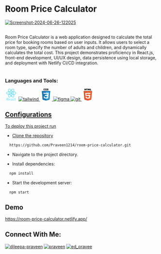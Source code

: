 
# Room Price Calculator
<p align="left"> <a href="https://ibb.co/YPfX5tm"><img src="https://i.ibb.co/hL2cGKb/Screenshot-2024-06-26-122025.png" alt="Screenshot-2024-06-26-122025" border="0"></a><br /><a target='_blank' href='https://poetandpoem.com/Thomas-Campbell/poems'> </a><br /></p>
Room Price Calculator is a web application designed to calculate the total price for booking rooms based on user inputs. It allows users to select a room type, specify the number of adults and children, and dynamically calculates the total cost. This project demonstrates proficiency in React.js, front-end development, UI/UX design, data persistence using local storage, and deployment with Netlify CI/CD integration.

<br>
<br>

<h3 align="left">Languages and Tools:</h3>
<p align="left"> <img src="https://raw.githubusercontent.com/devicons/devicon/master/icons/react/react-original-wordmark.svg" alt="react" width="40" height="40"/> </a> <a href="https://tailwindcss.com/" target="_blank" rel="noreferrer"> <img src="https://www.vectorlogo.zone/logos/tailwindcss/tailwindcss-icon.svg" alt="tailwind" width="40" height="40"/> </a><a href="https://www.w3schools.com/css/" target="_blank" rel="noreferrer"> <img src="https://raw.githubusercontent.com/devicons/devicon/master/icons/css3/css3-original-wordmark.svg" alt="css3" width="40" height="40"/> </a> <a href="https://www.figma.com/" target="_blank" rel="noreferrer"> <img src="https://www.vectorlogo.zone/logos/figma/figma-icon.svg" alt="figma" width="40" height="40"/> </a> <a href="https://git-scm.com/" target="_blank" rel="noreferrer"> <img src="https://www.vectorlogo.zone/logos/git-scm/git-scm-icon.svg" alt="git" width="40" height="40"/> </a> <a href="https://www.w3.org/html/" target="_blank" rel="noreferrer"> <img src="https://raw.githubusercontent.com/devicons/devicon/master/icons/html5/html5-original-wordmark.svg" alt="html5" width="40" height="40"/> </a> <a href="https://reactjs.org/" target="_blank" rel="noreferrer">  </p>





## Configurations

To deploy this project run

* Clone the repository
```bash
  https://github.com/Praveen1214/room-price-calculator.git
```
* Navigate to the project directory.

* Install dependencies:

```bash
  npm install
```
* Start the development server: 

```bash
  npm start
```

## Demo

https://room-price-calculator.netlify.app/

<h2 align="left">Connect With Me:</h2>
<p align="left">
<a href="https://linkedin.com/in/dileepa-praveen" target="blank"><img align="center" src="https://raw.githubusercontent.com/rahuldkjain/github-profile-readme-generator/master/src/images/icons/Social/linked-in-alt.svg" alt="dileepa-praveen" height="40" width="50" /></a>
<a href="https://fb.com/100084534683536" target="blank"><img align="center" src="https://raw.githubusercontent.com/rahuldkjain/github-profile-readme-generator/master/src/images/icons/Social/facebook.svg" alt="praveen" height="40" width="50" /></a>
<a href="https://instagram.com/pravee.ed" target="blank"><img align="center" src="https://raw.githubusercontent.com/rahuldkjain/github-profile-readme-generator/master/src/images/icons/Social/instagram.svg" alt="ed_pravee" height="40" width="50" /></a>
</p>

